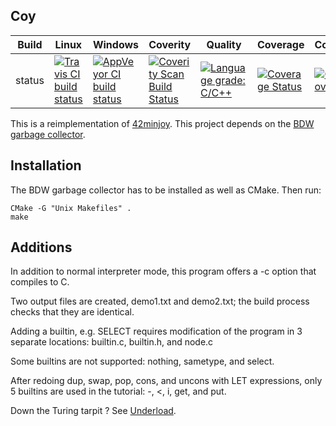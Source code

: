 Coy
---

Build|Linux|Windows|Coverity|Quality|Coverage|Codecov|Alerts
---|---|---|---|---|---|---|---
status|[![Travis CI build status](https://travis-ci.org/Wodan58/Coy.svg?branch=master)](https://travis-ci.org/Wodan58/Coy)|[![AppVeyor CI build status](https://ci.appveyor.com/api/projects/status/github/Wodan58/Coy?branch=master&svg=true)](https://ci.appveyor.com/project/Wodan58/Coy)|[![Coverity Scan Build Status](https://img.shields.io/coverity/scan/14634.svg)](https://scan.coverity.com/projects/wodan58-coy)|[![Language grade: C/C++](https://img.shields.io/lgtm/grade/cpp/g/Wodan58/Coy.svg?logo=lgtm&logoWidth=18)](https://lgtm.com/projects/g/Wodan58/Coy/context:cpp)|[![Coverage Status](https://coveralls.io/repos/github/Wodan58/Coy/badge.svg?branch=master)](https://coveralls.io/github/Wodan58/Coy?branch=master)|[![Codecov](https://codecov.io/gh/Wodan58/Coy/branch/master/graph/badge.svg)](https://codecov.io/gh/Wodan58/Coy)|[![Alerts](https://img.shields.io/lgtm/alerts/g/Wodan58/Coy.svg?logo=lgtm&logoWidth=18)](https://lgtm.com/projects/g/Wodan58/Coy/alerts)

This is a reimplementation of [42minjoy](https://github.com/Wodan58/42minjoy).
This project depends on the [BDW garbage collector](https://github.com/ivmai/bdwgc).

Installation
------------

The BDW garbage collector has to be installed as well as CMake. Then run:

    CMake -G "Unix Makefiles" .
    make

Additions
---------

In addition to normal interpreter mode, this program offers a -c option that
compiles to C.

Two output files are created, demo1.txt and demo2.txt; the build process checks
that they are identical.

Adding a builtin, e.g. SELECT requires modification of the program in 3
separate locations: builtin.c, builtin.h, and node.c

Some builtins are not supported: nothing, sametype, and select.

After redoing dup, swap, pop, cons, and uncons with LET expressions, only 5
builtins are used in the tutorial: -, <, i, get, and put.

Down the Turing tarpit ? See [Underload](https://esolangs.org/wiki/Underload).
